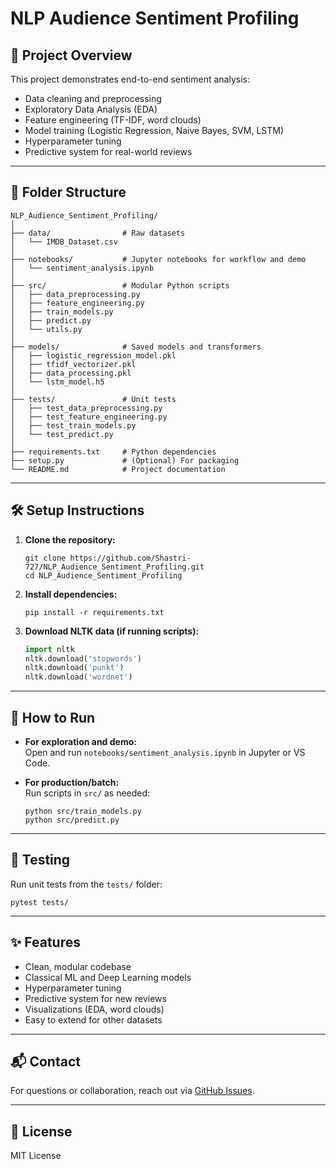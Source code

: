 # NLP Audience Sentiment Profiling

## 🚀 Project Overview

This project demonstrates end-to-end sentiment analysis:

- Data cleaning and preprocessing
- Exploratory Data Analysis (EDA)
- Feature engineering (TF-IDF, word clouds)
- Model training (Logistic Regression, Naive Bayes, SVM, LSTM)
- Hyperparameter tuning
- Predictive system for real-world reviews

---

## 📁 Folder Structure

```
NLP_Audience_Sentiment_Profiling/
│
├── data/                # Raw datasets
│   └── IMDB_Dataset.csv
│
├── notebooks/           # Jupyter notebooks for workflow and demo
│   └── sentiment_analysis.ipynb
│
├── src/                 # Modular Python scripts
│   ├── data_preprocessing.py
│   ├── feature_engineering.py
│   ├── train_models.py
│   ├── predict.py
│   └── utils.py
│
├── models/              # Saved models and transformers
│   ├── logistic_regression_model.pkl
│   ├── tfidf_vectorizer.pkl
│   ├── data_processing.pkl
│   └── lstm_model.h5
│
├── tests/               # Unit tests
│   ├── test_data_preprocessing.py
│   ├── test_feature_engineering.py
│   ├── test_train_models.py
│   └── test_predict.py
│
├── requirements.txt     # Python dependencies
├── setup.py             # (Optional) For packaging
└── README.md            # Project documentation
```

---

## 🛠️ Setup Instructions

1. **Clone the repository:**

   ```
   git clone https://github.com/Shastri-727/NLP_Audience_Sentiment_Profiling.git
   cd NLP_Audience_Sentiment_Profiling
   ```

2. **Install dependencies:**

   ```
   pip install -r requirements.txt
   ```

3. **Download NLTK data (if running scripts):**

   ```python
   import nltk
   nltk.download('stopwords')
   nltk.download('punkt')
   nltk.download('wordnet')
   ```

---

## 📓 How to Run

- **For exploration and demo:**  
  Open and run `notebooks/sentiment_analysis.ipynb` in Jupyter or VS Code.

- **For production/batch:**  
  Run scripts in `src/` as needed:

  ```
  python src/train_models.py
  python src/predict.py
  ```

---

## 🧪 Testing

Run unit tests from the `tests/` folder:

```
pytest tests/
```

---

## ✨ Features

- Clean, modular codebase
- Classical ML and Deep Learning models
- Hyperparameter tuning
- Predictive system for new reviews
- Visualizations (EDA, word clouds)
- Easy to extend for other datasets

---

## 📬 Contact

For questions or collaboration, reach out via [GitHub Issues](https://github.com/Shastri-727/NLP_Audience_Sentiment_Profiling/issues).

---

## 📄 License

MIT License
